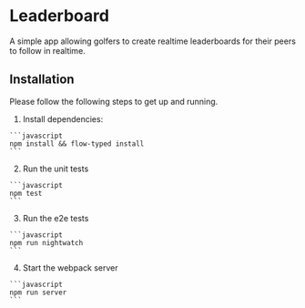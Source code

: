 # Leaderboard

A simple app allowing golfers to create realtime leaderboards 
for their peers to follow in realtime.

## Installation

Please follow the following steps to get up and running.

  1. Install dependencies:

    ```javascript
    npm install && flow-typed install
    ```

  2. Run the unit tests

    ```javascript
    npm test
    ```

  3. Run the e2e tests

    ```javascript
    npm run nightwatch
    ```

  4. Start the webpack server

    ```javascript
    npm run server
    ```


